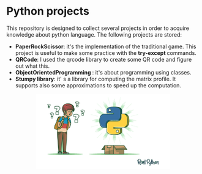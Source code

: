 # Python projects

This repository is designed to collect several projects in order to acquire knowledge about python language.
The following projects are stored:
<ul>
  <li> <b> PaperRockScissor</b>: it's the implementation of the traditional game. This project is useful to make some practice with the <b> try-except </b> commands. </li>
  <li> <b> QRCode</b>: I used the qrcode library to create some QR code and figure out what this. </li>
  <li> <b> ObjectOrientedProgramming </b>: it's about programming using classes. </li>
  <li> <b> Stumpy library</b>: it' s a library for computing the matrix profile. It supports also some approximations to speed up the computation. </li>
</ul>



<div align="center">
    <img src="python.png" width="350px"</img>
</div>

